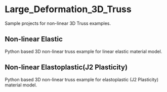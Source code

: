 <h1>Large_Deformation_3D_Truss</h1>
<p>Sample projects for non-linear 3D Truss examples.</p>
<h2>Non-linear Elastic</h2>
<p>Python based 3D non-linear truss example for linear elastic material model.</p>
<h2>Non-linear Elastoplastic(J2 Plasticity)</h2>
<p>Python based 3D non-linear truss example for elastoplastic (J2 Plasticity) material model.</p>
